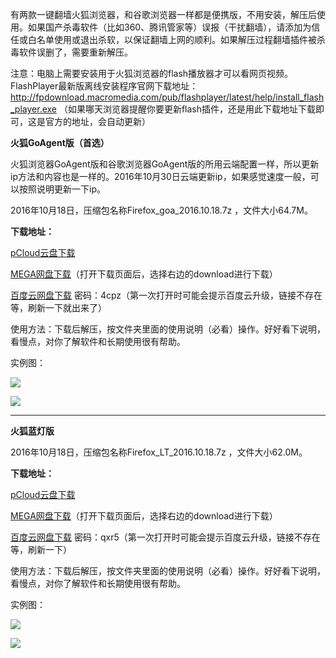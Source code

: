 有两款一键翻墙火狐浏览器，和谷歌浏览器一样都是便携版，不用安装，解压后使用。如果国产杀毒软件（比如360、腾讯管家等）误报（干扰翻墙），请添加为信任或白名单使用或退出杀软，以保证翻墙上网的顺利。如果解压过程翻墙插件被杀毒软件误删了，需要重新解压。

注意：电脑上需要安装用于火狐浏览器的flash播放器才可以看网页视频。FlashPlayer最新版离线安装程序官网下载地址：
http://fpdownload.macromedia.com/pub/flashplayer/latest/help/install_flash_player.exe （如果哪天浏览器提醒你要更新flash插件，还是用此下载地址下载即可，这是官方的地址，会自动更新）


**火狐GoAgent版（首选）**

火狐浏览器GoAgent版和谷歌浏览器GoAgent版的所用云端配置一样，所以更新ip方法和内容也是一样的。2016年10月30日云端更新ip，如果感觉速度一般，可以按照说明更新一下ip。

2016年10月18日，压缩包名称Firefox_goa_2016.10.18.7z ，文件大小64.7M。

**下载地址：**

[pCloud云盘下载](https://my.pcloud.com/publink/show?code=XZWYN9ZzpJN6W3GjL7Xby2JOR1bJSeuAekX)

[MEGA网盘下载](https://mega.nz/#!VlBzFYbC!9mhbeCaIPyz5Yt-CxaipMFiSd-eSoAhk_Vf7xRJZBBA)（打开下载页面后，选择右边的download进行下载）

[百度云网盘下载](http://pan.baidu.com/s/1hrVfZOK) 密码：4cpz（第一次打开时可能会提示百度云升级，链接不存在等，刷新一下就出来了）


使用方法：下载后解压，按文件夹里面的使用说明（必看）操作。好好看下说明，看慢点，对你了解软件和长期使用很有帮助。

实例图：

![](https://raw.githubusercontent.com/Alvin9999/pac2/master/火狐4.png)

![](https://raw.githubusercontent.com/Alvin9999/pac2/master/火狐3.png)


***
**火狐蓝灯版**

2016年10月18日，压缩包名称Firefox_LT_2016.10.18.7z ，文件大小62.0M。

**下载地址：**

[pCloud云盘下载](https://my.pcloud.com/publink/show?code=XZdYN9ZRh7gOAVAX4Bt8vaX5Cy5mLeCz0xX)

[MEGA网盘下载](https://mega.nz/#!JpxnhZyb!wanmoyCuxWJNdlkSGsUlGJ7lCDqcSfwjCcF5BkD-Ox4)（打开下载页面后，选择右边的download进行下载）

[百度云网盘下载](http://pan.baidu.com/s/1jH6FwGI) 密码：qxr5（第一次打开时可能会提示百度云升级，链接不存在等，刷新一下）


使用方法：下载后解压，按文件夹里面的使用说明（必看）操作。好好看下说明，看慢点，对你了解软件和长期使用很有帮助。

实例图：

![](https://raw.githubusercontent.com/Alvin9999/pac2/master/火狐1.png)

![](https://raw.githubusercontent.com/Alvin9999/pac2/master/火狐2.png)
